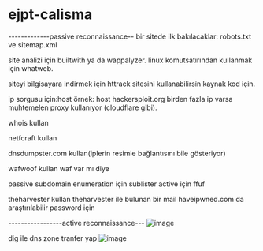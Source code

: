 # ejpt-calisma
-------------passive reconnaissance--
bir sitede ilk bakılacaklar: robots.txt ve sitemap.xml

site analizi için builtwith ya da wappalyzer. linux komutsatırından kullanmak için whatweb.

siteyi bilgisayara indirmek için httrack sitesini kullanabilirsin kaynak kod için.

ip sorgusu için:host
örnek: host hackersploit.org
birden fazla ip varsa muhtemelen proxy kullanıyor (cloudflare gibi).

whois kullan

netfcraft kullan

dnsdumpster.com kullan(iplerin resimle bağlantısını bile gösteriyor)

wafwoof kullan waf var mı diye

passive subdomain enumeration için sublister
active için ffuf

theharvester kullan
theharvester ile bulunan bir mail haveipwned.com da araştırılabilir password için

-----------------active reconnaissance---
![image](https://github.com/user-attachments/assets/8731a25d-75e3-4944-aa69-43dd9af7491d)

dig ile dns zone tranfer yap
![image](https://github.com/user-attachments/assets/957a1ff2-6686-4953-acc7-efd11bf366a5)

